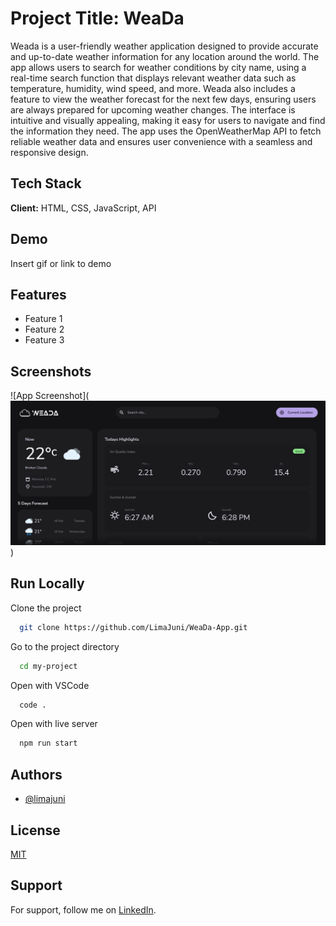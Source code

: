 
# Project Title: WeaDa

Weada is a user-friendly weather application designed to provide accurate and up-to-date weather information for any location around the world. The app allows users to search for weather conditions by city name, using a real-time search function that displays relevant weather data such as temperature, humidity, wind speed, and more. Weada also includes a feature to view the weather forecast for the next few days, ensuring users are always prepared for upcoming weather changes. The interface is intuitive and visually appealing, making it easy for users to navigate and find the information they need. The app uses the OpenWeatherMap API to fetch reliable weather data and ensures user convenience with a seamless and responsive design.

## Tech Stack

**Client:** HTML, CSS, JavaScript, API

## Demo

Insert gif or link to demo

## Features

- Feature 1
- Feature 2
- Feature 3

## Screenshots

![App Screenshot](![alt text](image.png))

## Run Locally

Clone the project

```bash
  git clone https://github.com/LimaJuni/WeaDa-App.git
```

Go to the project directory

```bash
  cd my-project
```

Open with VSCode

```bash
  code .
```

Open with live server

```bash
  npm run start
```


## Authors

- [@limajuni](https://github.com/LimaJuni)

## License

[MIT](https://choosealicense.com/licenses/mit/)

## Support

For support, follow me on [LinkedIn](www.linkedin.com/in/ewear-lima-junior-68aba92a4).
